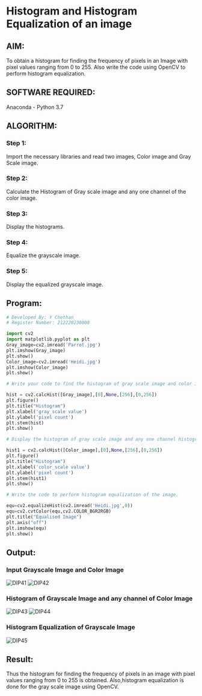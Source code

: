 # Histogram and Histogram Equalization of an image
## AIM:
To obtain a histogram for finding the frequency of pixels in an Image with pixel values ranging from 0 to 255. Also write the code using OpenCV to perform histogram equalization.

## SOFTWARE REQUIRED:
Anaconda - Python 3.7

## ALGORITHM:
### Step 1:
Import the necessary libraries and read two images, Color image and Gray Scale image.
### Step 2:
Calculate the Histogram of Gray scale image and any one channel of the color image.
### Step 3:
Display the histograms.
### Step 4:
Equalize the grayscale image.
### Step 5:
Display the equalized grayscale image.

## Program:
```python
# Developed By: Y Chethan
# Register Number: 212220230008

import cv2
import matplotlib.pyplot as plt
Gray_image=cv2.imread('Parrot.jpg')
plt.imshow(Gray_image)
plt.show()
Color_image=cv2.imread('Heidi.jpg')
plt.imshow(Color_image)
plt.show()

# Write your code to find the histogram of gray scale image and color image channels.

hist = cv2.calcHist([Gray_image],[0],None,[256],[0,256])
plt.figure()
plt.title("Histogram")
plt.xlabel('gray_scale value')
plt.ylabel('pixel count')
plt.stem(hist)
plt.show()

# Display the histogram of gray scale image and any one channel histogram from color image

hist1 = cv2.calcHist([Color_image],[0],None,[256],[0,256])
plt.figure()
plt.title("Histogram")
plt.xlabel('color_scale value')
plt.ylabel('pixel count')
plt.stem(hist1)
plt.show()

# Write the code to perform histogram equalization of the image. 

equ=cv2.equalizeHist(cv2.imread('Heidi.jpg',0))
equ=cv2.cvtColor(equ,cv2.COLOR_BGR2RGB)
plt.title("Equalised Image")
plt.axis("off")
plt.imshow(equ)
plt.show()

```
## Output:
### Input Grayscale Image and Color Image

![DIP41](https://user-images.githubusercontent.com/75235813/165233378-17a48db5-f446-4cd6-a914-bba050121544.JPG)
![DIP42](https://user-images.githubusercontent.com/75235813/165233395-d7054904-c953-4548-8d1b-2ff083b62fb0.JPG)



### Histogram of Grayscale Image and any channel of Color Image

![DIP43](https://user-images.githubusercontent.com/75235813/165233415-1f71763c-d0de-47d0-adda-cb6deecd5ca0.JPG)
![DIP44](https://user-images.githubusercontent.com/75235813/165233438-26f64c9b-8479-4223-a501-9ef3ba69e83c.JPG)


### Histogram Equalization of Grayscale Image

![DIP45](https://user-images.githubusercontent.com/75235813/165233458-df2978d9-51d5-4cf8-b076-a58c51f3cce8.JPG)


## Result:

Thus the histogram for finding the frequency of pixels in an image with pixel values ranging from 0 to 255 is obtained. Also,histogram equalization is done for the gray scale image using OpenCV.
